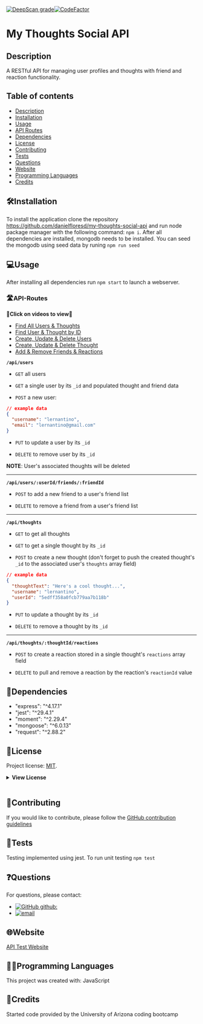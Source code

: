 [![DeepScan grade](https://deepscan.io/api/teams/19657/projects/23124/branches/691436/badge/grade.svg)](https://deepscan.io/dashboard#view=project&tid=19657&pid=23124&bid=691436)[![CodeFactor](https://www.codefactor.io/repository/github/danielfloresd/employee-track-cms/badge)](https://www.codefactor.io/repository/github/danielflores/demployee-track-cms)

# My Thoughts Social API

## Description

<p>A RESTful API for managing user profiles and thoughts with friend and reaction functionality.</p>

## Table of contents

- [Description](#description)
- [Installation](#🛠️installation)
- [Usage](#💻usage)
- [API Routes](#🛣️api-routes)
- [Dependencies](#🧩dependencies)
- [License](#📛license)
- [Contributing](#🤝contributing)
- [Tests](#📃tests)
- [Questions](#❓questions)
- [Website](#🌐website)
- [Programming Languages](#👨‍💻programming-languages)
- [Credits](#👨creadits)

## 🛠️Installation

To install the application clone the repository https://github.com/danielfloresd/my-thoughts-social-api and run node package manager with the following command: ```npm i```.
After all dependencies are installed, mongodb needs to be installed. You can seed the mongodb using seed data by runing ```npm run seed```
## 💻Usage

After installing all dependencies run ```npm start``` to launch a webserver.

### 🛣️API-Routes

<p><strong>🎥Click on videos to view🎥</strong></p>

* <a href="https://drive.google.com/file/d/1CAFjtD_AvmpYs39EHR_dsypRxIs6fSz0/view">Find All Users & Thoughts</a>
* <a href="https://drive.google.com/file/d/1pA7amcCfpr7PExotyVhuyg007wb1iw5R/view">Find User & Thought by ID</a>
* <a href="https://drive.google.com/file/d/1t6ZrJNFVjroctPhrHmHm1dJuDsvBIHKP/view">Create, Update & Delete Users</a>
* <a href="https://drive.google.com/file/d/1HqZaY8Cx8R0e6rbmk-Hz4iY2wYwc9MNz/view">Create, Update & Delete Thought</a>
* <a href="https://drive.google.com/file/d/1h-pUptC6qYG2Jj1aFVnKByFwWTGiczyg/view">Add & Remove Friends & Reactions</a>


**`/api/users`**

- `GET` all users

- `GET` a single user by its `_id` and populated thought and friend data

- `POST` a new user:

```json
// example data
{
  "username": "lernantino",
  "email": "lernantino@gmail.com"
}
```

- `PUT` to update a user by its `_id`

- `DELETE` to remove user by its `_id`

**NOTE**: User's associated thoughts will be deleted

---

**`/api/users/:userId/friends/:friendId`**

- `POST` to add a new friend to a user's friend list

- `DELETE` to remove a friend from a user's friend list

---

**`/api/thoughts`**

- `GET` to get all thoughts

- `GET` to get a single thought by its `_id`

- `POST` to create a new thought (don't forget to push the created thought's `_id` to the associated user's `thoughts` array field)

```json
// example data
{
  "thoughtText": "Here's a cool thought...",
  "username": "lernantino",
  "userId": "5edff358a0fcb779aa7b118b"
}
```

- `PUT` to update a thought by its `_id`

- `DELETE` to remove a thought by its `_id`

---

**`/api/thoughts/:thoughtId/reactions`**

- `POST` to create a reaction stored in a single thought's `reactions` array field

- `DELETE` to pull and remove a reaction by the reaction's `reactionId` value


## 🧩Dependencies
*   "express": "^4.17.1"
*   "jest": "^29.4.1"
*   "moment": "^2.29.4"
*   "mongoose": "^6.0.13"
*   "request": "^2.88.2"

## 📛License

Project license: [MIT](https://choosealicense.com/licenses/mit).

<details><summary><b>View License</b></summary>MIT License

Copyright (c) 2022 Daniel Flores D

Permission is hereby granted, free of charge, to any person obtaining a copy
of this software and associated documentation files (the "Software"), to deal
in the Software without restriction, including without limitation the rights
to use, copy, modify, merge, publish, distribute, sublicense, and/or sell
copies of the Software, and to permit persons to whom the Software is
furnished to do so, subject to the following conditions:

The above copyright notice and this permission notice shall be included in all
copies or substantial portions of the Software.

THE SOFTWARE IS PROVIDED "AS IS", WITHOUT WARRANTY OF ANY KIND, EXPRESS OR
IMPLIED, INCLUDING BUT NOT LIMITED TO THE WARRANTIES OF MERCHANTABILITY,
FITNESS FOR A PARTICULAR PURPOSE AND NONINFRINGEMENT. IN NO EVENT SHALL THE
AUTHORS OR COPYRIGHT HOLDERS BE LIABLE FOR ANY CLAIM, DAMAGES OR OTHER
LIABILITY, WHETHER IN AN ACTION OF CONTRACT, TORT OR OTHERWISE, ARISING FROM,
OUT OF OR IN CONNECTION WITH THE SOFTWARE OR THE USE OR OTHER DEALINGS IN THE
SOFTWARE.

</details></br>

## 🤝Contributing

If you would like to contribute, please follow the [GitHub contribution guidelines](https://github.com/github/docs/blob/main/CONTRIBUTING.md)

## 📃Tests

Testing implemented using jest. To run unit testing ```npm test```

## ❓Questions

For questions, please contact:

- [![GitHub github:](https://img.shields.io/badge/github:-danielfloresd-black.svg)](https://github.com/danielfloresd)
- [![email](https://img.shields.io/badge/email:-daniel.flor3s.d@gmail.com-blue.svg)](mailto:daniel.flor3s.d@gmail.com)


## 🌐Website

[API Test Website](https://my-thoughts-social-api.herokuapp.com/)

## 👨‍💻Programming Languages

This project was created with: JavaScript

## 👨Credits

Started code provided by the University of Arizona coding bootcamp
